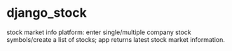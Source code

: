 # django_stock
stock market info platform: enter single/multiple company stock symbols/create a list of stocks; app returns latest stock market information. 
